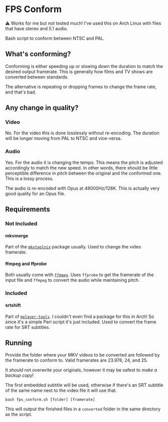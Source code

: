 # FPS Conform

:warning: Works for me but not tested much! I've used this on Arch Linux with files that have stereo and 5.1 audio.

Bash script to conform between NTSC and PAL.

## What's conforming?

Conforming is either speeding up or slowing down the duration to match the desired output framerate. This is generally how films and TV shows are converted between standards.

The alternative is repeating or dropping frames to change the frame rate, and that's bad.

## Any change in quality?

### Video

No. For the video this is done losslessly without re-encoding. The duration will be longer moving from PAL to NTSC and vice-versa.

### Audio

Yes. For the audio it is changing the tempo. This means the pitch is adjusted accordingly to match the new speed. In other words, there should be little perceptible difference in pitch between the original and the conformed one. This is a lossy process.

The audio is re-encoded with Opus at 48000Hz/128K. This is actually very good quality for an Opus file.

## Requirements

### Not Included

#### mkvmerge

Part of the [`mkvtoolnix`](https://www.bunkus.org/videotools/mkvtoolnix/) package usually. Used to change the video framerate.

#### ffmpeg and ffprobe

Both usually come with [`ffmpeg`](https://www.ffmpeg.org/). Uses `ffprobe` to get the framerate of the input file and `ffmpeg` to convert the audio while maintaining pitch.

### Included

#### srtshift

Part of [`mplayer-tools`](http://mplayer-tools.sourceforge.net/). I couldn't even find a package for this in Arch! So since it's a simple Perl script it's just included. Used to convert the frame rate for SRT subtitles.

## Running

Provide the folder where your MKV videos to be converted are followed by the framerate to conform to. Valid framerates are 23.976, 24, and 25.

It *should* not overwrite your originals, however it may be safest to _make a backup copy_!

The first embedded subtitle will be used, otherwise if there's an SRT subtitle of the same name next to the video file it will use that.

```
bash fps_conform.sh [folder] [framerate]
```

This will output the finished files in a `converted` folder in the same directory as the script.
